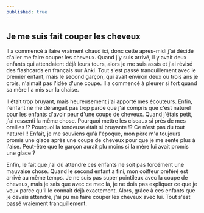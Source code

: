```yaml
---
published: true
---
```

## Je me suis fait couper les cheveux

Il a commencé à faire vraiment chaud ici, donc cette après-midi j'ai décidé d'aller me faire couper les cheveux. Quand j'y suis arrivé, il y avait deux enfants qui attendaient déjà leurs tours, alors je me suis assis et j'ai révisé des flashcards en français sur Anki. Tout s'est passé tranquillement avec le premier enfant, mais le second garçon, qui avait environ deux ou trois ans je crois, n'aimait pas l'idée d'une coupe. Il a commencé à pleurer si fort quand sa mère l'a mis sur la chaise. 

Il était trop bruyant, mais heureusement j'ai apporté mes écouteurs. Enfin, l'enfant ne me dérangait pas trop parce que j'ai compris que c'est naturel pour les enfants d'avoir peur d'une coupe de cheveux. Quand j'étais petit, j'ai ressenti la même chose. Pourquoi mettre les ciseaux si près de mes oreilles !? Pourquoi la tondeuse était si bruyante !? Ce n'est pas du tout naturel !! Enfait, je me souviens qu'à l'époque, mon père m'a toujours promis une glace après une coupe de cheveux pour que je me sente plus à l'aise. Peut-être que le garçon aurait plu moins si la mère lui avait promis une glace ? 

Enfin, le fait que j'ai dû attendre ces enfants ne soit pas forcément une mauvaise chose. Quand le second enfant a fini, mon coiffeur préféré est arrivé au même temps. Je ne suis pas super pointileux avec la coupe de cheveux, mais je sais que avec ce mec là, je ne dois pas expliquer ce que je veux parce qu'il le connait déjà exactement. Alors, grâce à ces enfants que je devais attendre, j'ai pu me faire couper les cheveux avec lui. Tout s'est passé vraiement tranquillement.
